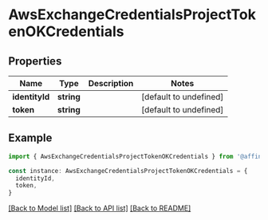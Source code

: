 # AwsExchangeCredentialsProjectTokenOKCredentials

## Properties

| Name           | Type       | Description | Notes                  |
| -------------- | ---------- | ----------- | ---------------------- |
| **identityId** | **string** |             | [default to undefined] |
| **token**      | **string** |             | [default to undefined] |

## Example

```typescript
import { AwsExchangeCredentialsProjectTokenOKCredentials } from '@affinidi-tdk/iota-client'

const instance: AwsExchangeCredentialsProjectTokenOKCredentials = {
  identityId,
  token,
}
```

[[Back to Model list]](../README.md#documentation-for-models) [[Back to API list]](../README.md#documentation-for-api-endpoints) [[Back to README]](../README.md)
